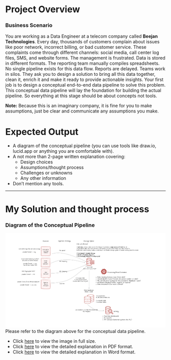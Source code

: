 # Project Overview
### Business Scenario


You are working as a Data Engineer at a telecom company
called **Beejan Technologies**. Every day, thousands of
customers complain about issues like poor network, incorrect
billing, or bad customer service. These complaints come
through different channels: social media, call center log files,
SMS, and website forms.
The management is frustrated. Data is stored in different
formats. The reporting team manually compiles spreadsheets.
No single pipeline exists for this data flow. Reports are
delayed. Teams work in silos.
They ask you to design a solution to bring all this data
together, clean it, enrich it and make it ready to provide
actionable insights.
Your first job is to design a conceptual end-to-end data
pipeline to solve this problem.
This conceptual data pipeline will lay the foundation for
building the actual pipeline. So everything at this stage
should be about concepts not tools.

**Note:** Because this is an imaginary company, it is fine for you
to make assumptions, just be clear and communicate any
assumptions you make.

# Expected Output
- A diagram of the conceptual pipeline (you can use tools
like draw.io, lucid.app or anything you are comfortable
with).
-  A not more than 2-page written explanation covering:
    - Design choices
    - Assumptions/thought process
    - Challenges or unknowns
    - Any other information
- Don’t mention any tools.


--------------------------------------

# My Solution and thought process


### Diagram of the Conceptual Pipeline
![Conceptual Data Pipeline](./beejan_case_study.drawio.png)
Please refer to the diagram above for the conceptual data pipeline.

- Click [here](./beejan_case_study.drawio.png) to view the image in full size.
- Click [here](./mfon_beejan_assignment.pdf) to view the detailed explanation in PDF format.
- Click [here](./Beejan%20Technologies%20Business%20Scenario.pdf) to view the detailed explanation in Word format.
